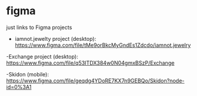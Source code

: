 # figma
just links to Figma projects

- iamnot.jewelty project (desktop):
https://www.figma.com/file/tMe9orBkcMyGndEs1Zdcdo/iamnot.jewelry

-Exchange project (desktop):
https://www.figma.com/file/q53ITDX384w0N04gmxBSzP/Exchange

-Skidon (mobile):
https://www.figma.com/file/geqdg4YDoRE7KX7n9GEBQo/Skidon?node-id=0%3A1
